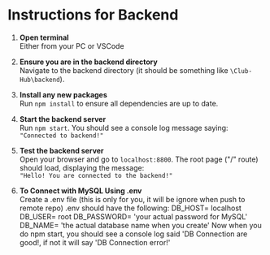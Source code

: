 # Instructions for Backend

1. **Open terminal**  
   Either from your PC or VSCode

2. **Ensure you are in the backend directory**  
   Navigate to the backend directory (it should be something like `\Club-Hub\backend`).

3. **Install any new packages**  
   Run `npm install` to ensure all dependencies are up to date.

4. **Start the backend server**  
   Run `npm start`. You should see a console log message saying:  
   `"Connected to backend!"`

5. **Test the backend server**  
   Open your browser and go to `localhost:8800`. The root page ("/" route) should load, displaying the message:  
   `"Hello! You are connected to the backend!"`

6. **To Connect with MySQL Using .env**  
   Create a .env file (this is only for you, it will be ignore when push to remote repo)
   .env should have the following:
      DB_HOST= localhost
      DB_USER= root
      DB_PASSWORD= 'your actual password for MySQL'
      DB_NAME= 'the actual database name when you create'
   Now when you do npm start, you should see a console log said 'DB Connection are good!, if not it will say 'DB Connection error!'
